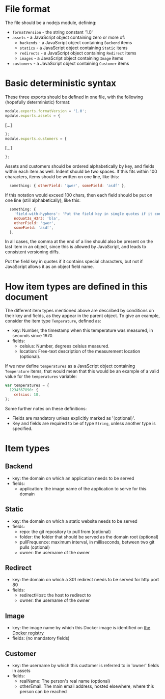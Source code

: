 # File format

The file should be a nodejs module, defining:

* `formatVersion` - the string constant '1.0'
* `assets` - a JavaScript object containing zero or more of:
  * `backends` - a JavaScript object containing `Backend` items
  * `statics` - a JavaScript object containing `Static` items
  * `redirects` - a JavaScript object containing `Redirect` items
  * `images` - a JavaScript object containing `Image` items
* `customers` - a JavaScript object containing `Customer` items

# Basic deterministic syntax

These three exports should be defined in one file, with the following (hopefully deterministic) format:

````js
module.exports.formatVersion = '1.0';
mpdule.exports.assets = {
````

[...]

````js
};
module.exports.customers = {
````

[...]

````js
};
````

Assets and customers should be ordered alphabetically by key, and fields within each item as well.
Indent should be two spaces.
If this fits within 100 characters, items should be written on one line, like this:

````js
  something: { otherField: 'qwer', someField: 'asdf' },
````

If this notation would exceed 100 chars, then each field should be put on one line (still alphabetically), like this:

````js
  something: {
    'field-with-hyphens': 'Put the field key in single quotes if it contains special characters',
    noQuot3s_H3r3: 'bla',
    otherField: 'qwer',
    someField: 'asdf',
  },
````

In all cases, the comma at the end of a line should also be present on the last item in an object, since this is allowed by JavaScript,
and leads to consistent versioning diffs.

Put the field key in quotes if it contains special characters, but not if JavaScript allows it as an object field name.

# How item types are defined in this document

The different item types mentioned above are described by conditions on their key and fields, as they appear in the parent object.
To give an example, consider the item type `Temperature`, defined as:

* key: Number, the timestamp when this temperature was measured, in seconds since 1970.
* fields:
  * celsius: Number, degrees celsius measured.
  * location: Free-text description of the measurement location (optional).

If we now define `temperatures` as a JavaScript object containing `Temperature` items, that would mean that this would be an example
of a valid value for the `temperatures` variable:

````js
var temperatures = {
  1234567890: {
    celsius: 18,
};
````

Some further notes on these definitions:

* Fields are mandatory unless explicitly marked as '(optional)'.
* Key and fields are required to be of type `String`, unless another type is specified.

# Item types

## Backend

* key: the domain on which an application needs to be served
* fields:
  * application: the image name of the application to serve for this domain

## Static

* key: the domain on which a static website needs to be served
* fields:
  * repo: the git repository to pull from (optional)
  * folder: the folder that should be served as the domain root (optional)
  * pullFrequence: maximum interval, in milliseconds, between two git pulls (optional)
  * owner: the username of the owner

## Redirect

* key: the domain on which a 301 redirect needs to be served for http port 80
* fields:
  * redirectHost: the host to redirect to
  * owner: the username of the owner

## Image

* key: the image name by which this Docker image is identified on [the Docker registry](http://registry.hub.docker.com/)
* fields: (no mandatory fields)

## Customer

* key: the username by which this customer is referred to in 'owner' fields in assets
* fields:
  * realName: The person's real name (optional)
  * otherEmail: The main email address, hosted elsewhere, where this person can be reached
